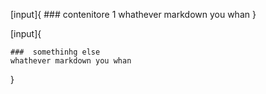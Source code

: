 
[input]{
	###  contenitore 1
	whathever markdown you whan
}


[input]{
	
	###  somethinhg else
	whathever markdown you whan

}